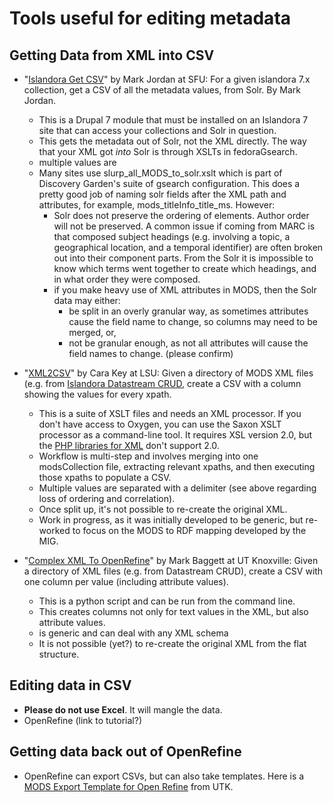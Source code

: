 # Tools useful for editing metadata

## Getting Data from XML into CSV

- "[Islandora Get CSV](https://github.com/mjordan/islandora_get_csv)" by Mark Jordan at SFU: For a given islandora 7.x collection, get a CSV of all the metadata values, from Solr. By Mark Jordan.
  - This is a Drupal 7 module that must be installed on an Islandora 7 site that can access your collections and Solr in question. 
  - This gets the metadata out of Solr, not the XML directly. The way that your XML got _into_ Solr is through XSLTs in fedoraGsearch. 
  - multiple values are 
  - Many sites use slurp_all_MODS_to_solr.xslt which is part of Discovery Garden's suite of gsearch configuration. This does a pretty 
    good job of naming solr fields after the XML path and attributes, for example, mods_titleInfo_title_ms. 
    However:
      - Solr does not preserve the ordering of elements. Author order will not be preserved. A common issue if coming from MARC is that composed subject headings 
      (e.g. involving a topic, a geographical location, and a temporal identifier)
      are often broken out into their component parts. From the Solr it is impossible to know which terms went together to create which headings, 
      and in what order they were composed.       
      - if you make heavy use of XML attributes in MODS, then the Solr data may either:
        - be split in an overly granular way, as sometimes attributes cause the field name to change, so columns may need to be merged, or,
        - not be granular enough, as not all attributes will cause the field names to change. (please confirm)

- "[XML2CSV](https://github.com/carakey/xml2csv)" by Cara Key at LSU: Given a directory of MODS XML files (e.g. from [Islandora Datastream CRUD](https://github.com/SFULibrary/islandora_datastream_crud), create a CSV with a column showing the values for every xpath.
    - This is a suite of XSLT files and needs an XML processor. If you don't have access to Oxygen, you can use the Saxon XSLT processor as a command-line tool. It requires XSL version 2.0, but the [PHP libraries for XML](https://www.php.net/manual/en/book.xsl.php) don't support 2.0.
    - Workflow is multi-step and involves merging into one modsCollection file, extracting relevant xpaths, and then executing those xpaths to populate a CSV.
    - Multiple values are separated with a delimiter (see above regarding loss of ordering and correlation).
    - Once split up, it's not possible to re-create the original XML.
    - Work in progress, as it was initially developed to be generic, but re-worked to focus on the MODS to RDF mapping developed by the MIG. 

- "[Complex XML To OpenRefine](https://github.com/markpbaggett/complex_xml_to_openrefine)" by Mark Baggett at UT Knoxville: Given a directory of XML files (e.g. from Datastream CRUD), create a CSV with one column per value (including attribute values). 
    - This is a python script and can be run from the command line.
    - This creates columns not only for text values in the XML, but also attribute values.
    - is generic and can deal with any XML schema
    - It is not possible (yet?) to re-create the original XML from the flat structure.

## Editing data in CSV

- **Please do not use Excel**. It will mangle the data.
- OpenRefine (link to tutorial?)

## Getting data back out of OpenRefine

- OpenRefine can export CSVs, but can also take templates. Here is a [MODS Export Template for Open Refine](https://github.com/UTKcataloging/tenncities/blob/master/cleaned_data/remediation_files/open_refine_template.md) from UTK.
    

